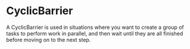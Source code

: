 # CyclicBarrier

A CyclicBarrier is used in situations where you want to 
create a group of tasks to perform work in parallel, 
and then wait until they are all finished before moving on to the next step.

